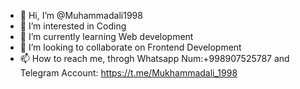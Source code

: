 - 👋 Hi, I’m @Muhammadali1998
- 👀 I’m interested in Coding
- 🌱 I’m currently learning Web development
- 💞️ I’m looking to collaborate on Frontend Development
- 📫 How to reach me, throgh Whatsapp Num:+998907525787 and Telegram Account: https://t.me/Mukhammadali_1998

<!---
Muhammadali1998/Muhammadali1998 is a ✨ special ✨ repository because its `README.md` (this file) appears on your GitHub profile.
You can click the Preview link to take a look at your changes.
--->
